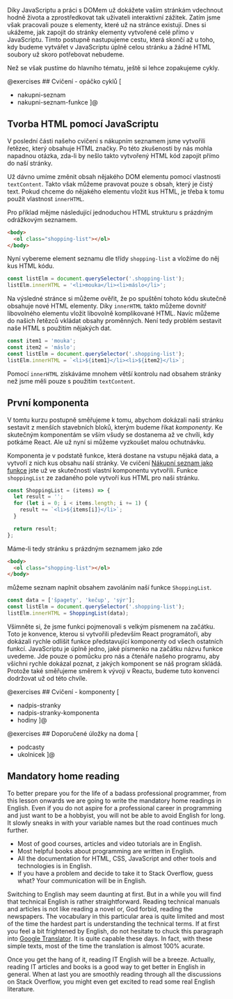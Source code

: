 Díky JavaScriptu a práci s DOMem už dokážete vašim stránkám vdechnout hodně života a zprostředkovat tak uživateli interaktivní zážitek. Zatím jsme však pracovali pouze s elementy, které už na stránce existují. Dnes si ukážeme, jak zapojit do stránky elementy vytvořené celé přímo v JavaScriptu. Tímto postupně nastupujeme cestu, která skončí až u toho, kdy budeme vytvářet v JavaScriptu úplně celou stránku a žádné HTML soubory už skoro potřebovat nebudeme.

Než se však pustíme do hlavního tématu, ještě si lehce zopakujeme cykly.

@exercises ## Cvičení - opáčko cyklů [

- nakupni-seznam
- nakupni-seznam-funkce
  ]@

## Tvorba HTML pomocí JavaScriptu

V poslední části našeho cvičení s nákupním seznamem jsme vytvořili řetězec, který obsahuje HTML značky. Po této zkušenosti by nás mohla napadnou otázka, zda-li by nešlo takto vytvořený HTML kód zapojit přímo do naší stránky.

Už dávno umíme změnit obsah nějakého DOM elementu pomocí vlastnosti `textContent`. Takto však můžeme pravovat pouze s obsah, který je čistý text. Pokud chceme do nějakého elementu vložit kus HTML, je třeba k tomu použít vlastnost `innerHTML`.

Pro příklad mějme následující jednoduchou HTML strukturu s prázdným odrážkovým seznamem.

```html
<body>
  <ol class="shopping-list"></ol>
</body>
```

Nyní vybereme element seznamu dle třídy `shopping-list` a vložíme do něj kus HTML kódu.

```js
const listElm = document.querySelector('.shopping-list');
listElm.innerHTML = '<li>mouka</li><li>máslo</li>';
```

Na výsledné stránce si můžeme ověřit, že po spuštění tohoto kódu skutečně obsahuje nové HTML elementy. Díky `innerHTML` takto můžeme dovnitř libovolného elementu vložit libovolně komplikované HTML. Navíc můžeme do našich řetězců vkládat obsahy proměnných. Není tedy problém sestavit naše HTML s použitím nějakých dat.

```js
const item1 = 'mouka';
const item2 = 'máslo';
const listElm = document.querySelector('.shopping-list');
listElm.innerHTML = `<li>${item1}</li><li>${item2}</li>`;
```

Pomocí `innerHTML` získáváme mnohem větší kontrolu nad obsahem stránky než jsme měli pouze s použitím `textContent`.

## První komponenta

V tomtu kurzu postupně směřujeme k tomu, abychom dokázali naši stránku sestavit z menších stavebních bloků, kterým budeme říkat _komponenty_. Ke skutečným komponentám se vším všudy se dostanema až ve chvíli, kdy potkáme React. Ale už nyní si můžeme vyzkoušet malou ochutnávku.

Komponenta je v podstatě funkce, která dostane na vstupu nějaká data, a vytvoří z nich kus obsahu naší stránky. Ve cvičení [Nákupní seznam jako funkce](#exc-nakupni-seznam-jako-funkce) jste už ve skutečnosti vlastní komponentu vytvořili. Funkce `shoppingList` ze zadaného pole vytvoří kus HTML pro naši stránku.

```js
const ShoppingList = (items) => {
  let result = '';
  for (let i = 0; i < items.length; i += 1) {
    result += `<li>${items[i]}</li>`;
  }

  return result;
};
```

Máme-li tedy stránku s prázdným seznamem jako zde

```html
<body>
  <ol class="shopping-list"></ol>
</body>
```

můžeme seznam naplnit obsahem zavoláním naší funkce `ShoppingList`.

```js
const data = ['špagety', 'kečup', 'sýr'];
const listElm = document.querySelector('.shopping-list');
listElm.innerHTML = ShoppingList(data);
```

Všimněte si, že jsme funkci pojmenovali s velkým písmenem na začátku. Toto je konvence, kterou si vytvořili především React programátoři, aby dokázali rychle odlišit funkce představující komponenty od všech ostatních funkcí. JavaScriptu je úplně jedno, jaké písmenko na začátku názvu funkce uvedeme. Jde pouze o pomůcku pro nás a čtenáře našeho programu, aby všichni rychle dokázal poznat, z jakých komponent se náš program skládá. Protože také směřujeme směrem k vývoji v Reactu, budeme tuto konvenci dodržovat už od této chvíle.

@exercises ## Cvičení - komponenty [

- nadpis-stranky
- nadpis-stranky-komponenta
- hodiny
  ]@

@exercises ## Doporučené úložky na doma [

- podcasty
- ukolnicek
  ]@

<!-- ## Aktualizace stránky

Pohlédněme na celý kód naší stránky s nákupním seznamem.

```js
const shoppingList = [
  'mrkev',
  'paprika',
  'cibule',
  'čínské zelí',
  'arašídy',
  'sojová omáčka',
];

const listElm = document.querySelector('#shopping-list');
for (let i = 0; i < shoppingList.length; i += 1) {
  listElm.innerHTML += `<li>${shoppingList[i]}</li>`;
}
```

Stránka je zatím poměrně statícká. Zobrazuje pořád tentýž seznam. Určitě bychom chtěli uživateli umožnit přidat do seznamu nějakou položku. Naše pole je globální, můžeme to tedy zatím zkusit udělat programátorsky přímo z konzole.

```js
> shoppingList.push('koriandr');
7
```

Naše pole se tedy rozrostlo o jeden prvek. K našemu zklamání však obsah stránky zůstává pořád stejný. Je to logické, protože obsah seznamu `ul` jsme v JavaScriptu vytvořili hned po načtení stránky. Změna našeho pole tento kód znovu magicky nespustí. Musíme jej spustit sami ve chvíli, kdy chceme říct, že se má obsah seznamu `ul` vytvořit znova podle nového obsahu pole `shoppingList`. Abychom mohli náš kód spouštět opakovaně, bude šikovné si jej zabalit do funkce.

```js
const updateShoppingList = () => {
  const listElm = document.querySelector('#shopping-list');
  listElm.innerHTML = '';
  for (let i = 0; i < shoppingList.length; i += 1) {
    listElm.innerHTML += `<li>${shoppingList[i]}</li>`;
  }
};
```

Všimněte si, že na začátku funkce vymažeme `innerHTML` našeho `ul` seznamu, abychom celou HTML strukturu vytvořili úplně znova. Máme tak k dispozici funkci, kterou můžeme zavolat pokaždé, když chceme, aby naše stránka zobrazila aktuální obsah našeho pole `shoppingList`. To nám dává svobodu si s polem dělat co chceme, přidávat položky, měnit položky, mazat položky a tak dále. Vždy jen pak musíme zavolat funkci `updateShoppingList`, aby se změny projevily i v našem HTML. Můžete si to vyzkoušet rovnou z konzole a sledovat, jak stránka reaguje.

```js
> shoppingList.push('zázvor');
8
> updateShoppingList()
undefined
> shoppingList.shift();
'mrkev',
> updateShoppingList()
undefined
> shoppingList[0] = 'klíčky';
'klíčky',
> updateShoppingList()
undefined
``` -->

## Mandatory home reading

To better prepare you for the life of a badass professional programmer, from this lesson onwards we are going to write the mandatory home readings in English. Even if you do not aspire for a professional career in programming and just want to be a hobbyist, you will not be able to avoid English for long. It slowly sneaks in with your variable names but the road continues much further.

- Most of good courses, articles and video tutorials are in English.
- Most helpful books about programming are written in English.
- All the documentation for HTML, CSS, JavaScript and other tools and technologies is in English.
- If you have a problem and decide to take it to Stack Overflow, guess what? Your communication will be in English.

Switching to English may seem daunting at first. But in a while you will find that technical English is rather straightforward. Reading technical manuals and articles is not like reading a novel or, God forbid, reading the newspapers. The vocabulary in this particular area is quite limited and most of the time the hardest part is understanding the technical terms. If at first you feel a bit frightened by English, do not hesitate to chuck this paragraph into [Google Translator](https://translate.google.com/?sl=en&tl=cs). It is quite capable these days. In fact, with these simple texts, most of the time the translation is almost 100% acurate.

Once you get the hang of it, reading IT English will be a breeze. Actually, reading IT articles and books is a good way to get better in English in general. When at last you are smoothly reading through all the discussions on Stack Overflow, you might even get excited to read some real English literature.
